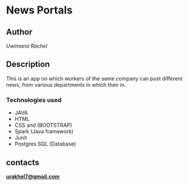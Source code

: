 # News Portals

## Author

*Uwimana Rachel*

## Description

This is an app on which workers of the same company can post different news, from various departments in which their in.
 
### Technologies used

* JAVA 
* HTML
* CSS and (BOOTSTRAP)
* Spark (Java framework)
* Junit
* Postgres SQL (Database)

## contacts

**urakhel7@gmail.com**
